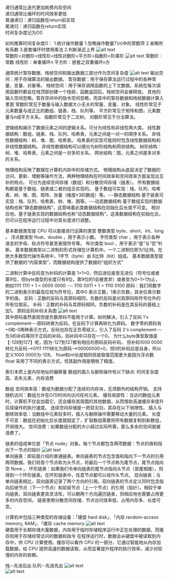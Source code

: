 递归通常比迭代更加耗费内存空间  
递归通常比循环的时间效率更低  
普通递归：递归函数在return前实现  
尾递归：递归函数在return实现  
时间复杂度记为O()

如何推算时间复杂度O：
1.统计操作数量
    1.忽略操作数量T(n)中的常数项
    2.省略所有系数
    3.嵌套循环时使用乘法
2.判断渐近上界
![alt text](1.png)  
常数阶<对数阶<线性阶<线性对数阶<平方阶<指数阶<阶乘阶
![alt text](2.png)
常数阶：常数 
线性阶：单重循环n 
平方阶：嵌套之双重循环n方

通常统计暂存数据、栈帧空间和输出数据三部分作为空间复杂度
![alt text](3.png)
输出空间：用于存储算法的输出数据。
暂存数据：用于保存算法运行过程中的各种常量、变量、对象等。
栈帧空间：用于保存调用函数的上下文数据。系统在每次调用函数时都会在栈顶部创建一个栈帧，函数返回后，栈帧空间会被释放。
其他的输入空间忽略，暂存空间中的指令空间忽略，而其中的暂存数据和栈帧数据计算入里面
常数阶常见于数量与输入数据大小无关的常量、变量、对象。
线性阶常见于元素数量与成正比的数组、链表、栈、队列等。
平方阶常见于矩阵和图，元素数量与n成平方关系。
指数阶常见于二叉树。
对数阶常见于分治算法。

逻辑结构揭示了数据元素之间的逻辑关系。可分为线性和非线性两大类。
线性数据结构：数组、链表、栈、队列、哈希表，元素之间是一对一的顺序关系。
非线性数据结构：树、堆、图、哈希表。
哈希表的实现可能同时包含线性数据结构和非线性数据结构。
非线性数据结构可以细分为树形结构和网状结构。
树形结构：树、堆、哈希表，元素之间是一对多的关系。
网状结构：图，元素之间是多对多的关系。

物理结构反映了数据在计算机内存中的存储方式。
物理结构从底层决定了数据的访问、更新、增删等操作方法，两种物理结构在时间效率和空间效率方面呈现出互补的特点。
可分为连续空间存储（数组）和分散空间存储（链表）。
所有数据结构都是基于数组、链表或二者的组合实现的。
基于数组可实现：栈、队列、哈希表、树、堆、图、矩阵、张量（维度≥3的数组）等。---静态数据结构
基于链表可实现：栈、队列、哈希表、树、堆、图等。---动态数据结构
基于数组实现的数据结构也称“静态数据结构”，这意味着此类数据结构在初始化后长度不可变。
相对应地，基于链表实现的数据结构也称“动态数据结构”，这类数据结构在初始化后，仍可以在程序运行过程中对其长度进行调整。

基本数据类型是 CPU 可以直接进行运算的类型
整数类型 byte、short、int、long 。
浮点数类型 float、double ，用于表示小数。
字符类型 char ，用于表示各种语言的字母、标点符号甚至表情符号等。
布尔类型 bool ，用于表示“是”与“否”判断。
基本数据类型以二进制的形式存储在计算机中。一个二进制位即为1比特。在绝大多数现代操作系统中，1字节（byte）由 8比特（bit）组成。
基本数据类型提供了数据的“内容类型”，而数据结构提供了数据的“组织方式”

二进制计算中反码变为补码的计算是 1+1=0，然后进位直至无进位（符号位或者第9位，但byte类型的长度只有8位，第9位的1会被舍弃）或者变为0+1=1为止，
例如1111 1111 + 1 = 0000 0000 --- 1110 0011 + 1 = 1110 0100 
原码：我们将数字的二进制表示的最高位视为符号位，其中0 表示正数，1表示负数，其余位表示数字的值。
反码：正数的反码与其原码相同，负数的反码是对其原码除符号位外的所有位取反。
补码：正数的补码与其原码相同，负数的补码是在其反码的基础上加1。
原码反码补码关系图
![alt text](4.png)  
其中原码虽然直观但是负数原码不能用于计算。如何解决，引入了反码 1's complement---原码转换为反码，在反码下计算再转化为原码。
数字零的原码有+0和-0两种表示方式，反码也存在正负零歧义，引入了反码 2's complement---负0的补码等同于正码的补码，则补码中只存在一个0。
为什么byte类型取值是【-128到127】呢，因为-127到127都有相应的原码反码补码，
但补码1000 0000转化为反码-->0111 1111转化为原码-->00000000=0，但0的补码应是自身，所以定义1000 0000为-128。
float和int长度相同但是取值范围更大是因为浮点数 float 采用了不同的表示方式，但其副作用是牺牲了精度。

索引本质上是内存地址的偏移量
数组的插入与删除操作有以下缺点:
时间复杂度高、丢失元素、内存浪费

数组
空间效率高：数组为数据分配了连续的内存块，无须额外的结构开销。
支持随机访问：数组允许在O(1)时间内访问任何元素。
缓存局部性：当访问数组元素时，计算机不仅会加载它，还会缓存其周围的其他数据，从而借助高速缓存来提升后续操作的执行速度。
连续空间存储是一把双刃剑，其存在以下局限性。
插入与删除效率低：当数组中元素较多时，插入与删除操作需要移动大量的元素。
长度不可变：数组在初始化后长度就固定了，扩容数组需要将所有数据复制到新数组，开销很大。
空间浪费：如果数组分配的大小超过实际所需，那么多余的空间就被浪费了。

链表的组成单位是「节点 node」对象。每个节点都包含两项数据：节点的值和指向下一节点的指针
![alt text](5.PNG)  
单向链表：即前面介绍的普通链表。单向链表的节点包含值和指向下一节点的引用两项数据。我们将首个节点称为头节点，将最后一个节点称为尾节点，尾节点指向空 None 。
环形链表：如果我们令单向链表的尾节点指向头节点（首尾相接），则得到一个环形链表。在环形链表中，任意节点都可以视作头节点。
双向链表：与单向链表相比，双向链表记录了两个方向的引用。双向链表的节点定义同时包含指向后继节点（下一个节点）和前驱节点（上一个节点）的引用（指针）。相较于单向链表，双向链表更具灵活性，可以朝两个方向遍历链表，但相应地也需要占用更多的内存空间。
链表使用分散空间存储、节点访问效率低、占用内存多、长度可变。 

计算机中包括三种类型的存储设备：「硬盘 hard disk」、「内存 random-access memory, RAM」、「缓存 cache memory
![alt text](6.png)  
硬盘用于长期存储大量数据，内存用于临时存储程序运行中正在处理的数据，而缓存则用于存储经常访问的数据和指令
在程序运行时，数据会从硬盘中被读取到内存中，供 CPU 计算使用。缓存可以看作 CPU 的一部分，它通过智能地从内存加载数据，给 CPU 提供高速的数据读取，从而显著提升程序的执行效率，减少对较慢的内存的依赖。

栈--先进后出 队列--先进先出
![alt text](7.png)  
![alt text](8.png)  